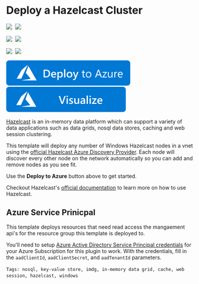 # Deploy a Hazelcast Cluster

<IMG SRC="https://azurequickstartsservice.blob.core.windows.net/badges/hazelcast-windows-vm-cluster/PublicLastTestDate.svg" />&nbsp;
<IMG SRC="https://azurequickstartsservice.blob.core.windows.net/badges/hazelcast-windows-vm-cluster/PublicDeployment.svg" />&nbsp;

<IMG SRC="https://azurequickstartsservice.blob.core.windows.net/badges/hazelcast-windows-vm-cluster/FairfaxLastTestDate.svg" />&nbsp;
<IMG SRC="https://azurequickstartsservice.blob.core.windows.net/badges/hazelcast-windows-vm-cluster/FairfaxDeployment.svg" />&nbsp;

<IMG SRC="https://azurequickstartsservice.blob.core.windows.net/badges/hazelcast-windows-vm-cluster/BestPracticeResult.svg" />&nbsp;
<IMG SRC="https://azurequickstartsservice.blob.core.windows.net/badges/hazelcast-windows-vm-cluster/CredScanResult.svg" />&nbsp;

<a href="https://portal.azure.com/#create/Microsoft.Template/uri/https%3A%2F%2Fraw.githubusercontent.com%2FAzure%2Fazure-quickstart-templates%2Fmaster%2Fhazelcast-windows-vm-cluster%2Fazuredeploy.json" target="_blank">
<img src="https://raw.githubusercontent.com/Azure/azure-quickstart-templates/master/1-CONTRIBUTION-GUIDE/images/deploytoazure.svg?sanitize=true"/>
</a>
<a href="http://armviz.io/#/?load=https%3A%2F%2Fraw.githubusercontent.com%2FAzure%2Fazure-quickstart-templates%2Fmaster%2Fhazelcast-windows-vm-cluster%2Fazuredeploy.json" target="_blank">
<img src="https://raw.githubusercontent.com/Azure/azure-quickstart-templates/master/1-CONTRIBUTION-GUIDE/images/visualizebutton.svg?sanitize=true"/>
</a>

[Hazelcast](https://hazelcast.com) is an in-memory data platform which can support a variety of data applications such as data grids, nosql data stores, caching and web session clustering.

This template will deploy any number of Windows Hazelcast nodes in a vnet using the [official Hazelcast Azure Discovery Provider](https://github.com/hazelcast/hazelcast-azure). Each node will discover every other node on the network automatically so you can add and remove nodes as you see fit.

Use the **Deploy to Azure** button above to get started.

Checkout Hazelcast's [official documentation](http://hazelcast.org/documentation/) to learn more on how to use Hazelcast.

## Azure Service Prinicpal

This template deploys resources that need read access the mangaement api's for the resource group this template is deployed to.

You'll need to setup [Azure Active Directory Service Principal credentials](https://azure.microsoft.com/en-us/documentation/articles/resource-group-create-service-principal-portal/) for your Azure Subscription for this plugin to work. With the credentials, fill in the `aadClientId`, `aadClientSecret`, and `aadTenantId` parameters.

`Tags: nosql, key-value store, imdg, in-memory data grid, cache, web session, hazelcast, windows`

